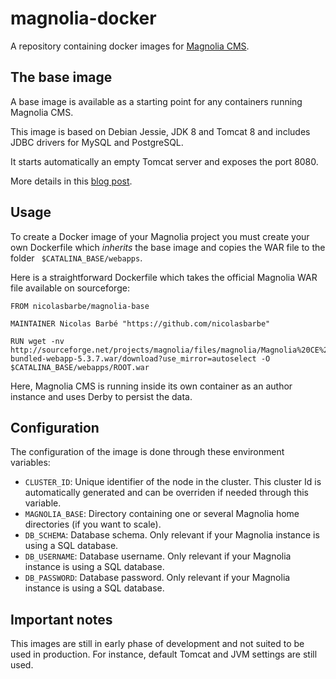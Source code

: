 # magnolia-docker
A repository containing docker images for [Magnolia CMS](http://magnolia-cms.com/).

## The base image
A base image is available as a starting point for any containers running Magnolia CMS.

This image is based on Debian Jessie, JDK 8 and Tomcat 8 and includes JDBC drivers for MySQL and PostgreSQL.

It starts automatically an empty Tomcat server and exposes the port 8080.
 
More details in this [blog post](http://nicolasbarbe.com/2015/01/02/a-docker-image-for-magnolia/).

## Usage
To create a Docker image of your Magnolia project you must create your own Dockerfile which _inherits_ the base image and copies the WAR file to the folder ``` $CATALINA_BASE/webapps```.

Here is a straightforward Dockerfile which takes the official Magnolia WAR file available on sourceforge:

```
FROM nicolasbarbe/magnolia-base

MAINTAINER Nicolas Barbé "https://github.com/nicolasbarbe"

RUN wget -nv http://sourceforge.net/projects/magnolia/files/magnolia/Magnolia%20CE%205.3.7/magnolia-bundled-webapp-5.3.7.war/download?use_mirror=autoselect -O $CATALINA_BASE/webapps/ROOT.war
```

Here, Magnolia CMS is running inside its own container as an author instance and uses Derby to persist the data.

## Configuration
The configuration of the image is done through these environment variables:

- `CLUSTER_ID`: Unique identifier of the node in the cluster. This cluster Id is automatically generated and can be overriden if needed through this variable.
- `MAGNOLIA_BASE`: Directory containing one or several Magnolia home directories (if you want to scale).
- `DB_SCHEMA`: Database schema. Only relevant if your Magnolia instance is using a SQL database.
- `DB_USERNAME`: Database username. Only relevant if your Magnolia instance is using a SQL database.
- `DB_PASSWORD`: Database password. Only relevant if your Magnolia instance is using a SQL database.

## Important notes
This images are still in early phase of development and not suited to be used in production. For instance, default Tomcat and JVM settings are still used.
